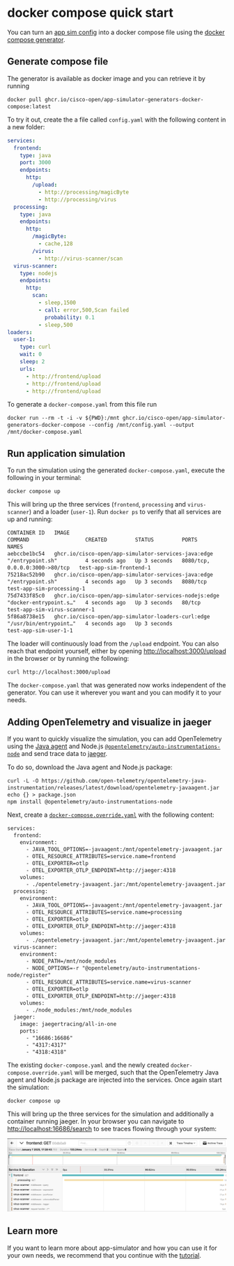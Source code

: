# docker compose quick start

You can turn an [app sim config](../../specification/README.md) into a docker
compose file using the
[docker compose generator](../../../scripts/generators/docker-compose/).

## Generate compose file

The generator is available as docker image and you can retrieve it by running

```shell
docker pull ghcr.io/cisco-open/app-simulator-generators-docker-compose:latest
```

To try it out, create the a file called `config.yaml` with the following content
in a new folder:

```yaml
services:
  frontend:
    type: java
    port: 3000
    endpoints:
      http:
        /upload:
          - http://processing/magicByte
          - http://processing/virus
  processing:
    type: java
    endpoints:
      http:
        /magicByte:
          - cache,128
        /virus:
          - http://virus-scanner/scan
  virus-scanner:
    type: nodejs
    endpoints:
      http:
        scan:
          - sleep,1500
          - call: error,500,Scan failed
            probability: 0.1
          - sleep,500
loaders:
  user-1:
    type: curl
    wait: 0
    sleep: 2
    urls:
      - http://frontend/upload
      - http://frontend/upload
      - http://frontend/upload
```

To generate a `docker-compose.yaml` from this file run

```shell
docker run --rm -t -i -v ${PWD}:/mnt ghcr.io/cisco-open/app-simulator-generators-docker-compose --config /mnt/config.yaml --output /mnt/docker-compose.yaml
```

## Run application simulation

To run the simulation using the generated `docker-compose.yaml`, execute the
following in your terminal:

```shell
docker compose up
```

This will bring up the three services (`frontend`, `processing` and
`virus-scanner`) and a loader (`user-1`). Run `docker ps` to verify that all
services are up and running:

```shell
CONTAINER ID   IMAGE                                                   COMMAND                  CREATED         STATUS         PORTS                            NAMES
aebccbe1bc54   ghcr.io/cisco-open/app-simulator-services-java:edge     "/entrypoint.sh"         4 seconds ago   Up 3 seconds   8080/tcp, 0.0.0.0:3000->80/tcp   test-app-sim-frontend-1
75218ac52b90   ghcr.io/cisco-open/app-simulator-services-java:edge     "/entrypoint.sh"         4 seconds ago   Up 3 seconds   8080/tcp                         test-app-sim-processing-1
75d7433f85c0   ghcr.io/cisco-open/app-simulator-services-nodejs:edge   "docker-entrypoint.s…"   4 seconds ago   Up 3 seconds   80/tcp                           test-app-sim-virus-scanner-1
5f86a8738e15   ghcr.io/cisco-open/app-simulator-loaders-curl:edge      "/usr/bin/entrypoint…"   4 seconds ago   Up 3 seconds                                    test-app-sim-user-1-1
```

The loader will continuously load from the `/upload` endpoint. You can also
reach that endpoint yourself, either by opening <http://localhost:3000/upload>
in the browser or by running the following:

```shell
curl http://localhost:3000/upload
```

The `docker-compose.yaml` that was generated now works independent of the
generator. You can use it wherever you want and you can modify it to your needs.

## Adding OpenTelemetry and visualize in jaeger

If you want to quickly visualize the simulation, you can add OpenTelemetry using
the [Java agent](https://opentelemetry.io/docs/zero-code/java/agent/) and
Node.js
[`@opentelemetry/auto-instrumentations-node`](https://opentelemetry.io/docs/zero-code/js/)
and send trace data to [jaeger](https://www.jaegertracing.io/).

To do so, download the Java agent and Node.js package:

```shell
curl -L -O https://github.com/open-telemetry/opentelemetry-java-instrumentation/releases/latest/download/opentelemetry-javaagent.jar
echo {} > package.json
npm install @opentelemetry/auto-instrumentations-node
```

Next, create a
[`docker-compose.override.yaml`](https://docs.docker.com/compose/how-tos/multiple-compose-files/merge/)
with the following content:

```shell
services:
  frontend:
    environment:
      - JAVA_TOOL_OPTIONS=-javaagent:/mnt/opentelemetry-javaagent.jar
      - OTEL_RESOURCE_ATTRIBUTES=service.name=frontend
      - OTEL_EXPORTER=otlp
      - OTEL_EXPORTER_OTLP_ENDPOINT=http://jaeger:4318
    volumes:
      - ./opentelemetry-javaagent.jar:/mnt/opentelemetry-javaagent.jar
  processing:
    environment:
      - JAVA_TOOL_OPTIONS=-javaagent:/mnt/opentelemetry-javaagent.jar
      - OTEL_RESOURCE_ATTRIBUTES=service.name=processing
      - OTEL_EXPORTER=otlp
      - OTEL_EXPORTER_OTLP_ENDPOINT=http://jaeger:4318
    volumes:
      - ./opentelemetry-javaagent.jar:/mnt/opentelemetry-javaagent.jar
  virus-scanner:
    environment:
      - NODE_PATH=/mnt/node_modules
      - NODE_OPTIONS=-r "@opentelemetry/auto-instrumentations-node/register"
      - OTEL_RESOURCE_ATTRIBUTES=service.name=virus-scanner
      - OTEL_EXPORTER=otlp
      - OTEL_EXPORTER_OTLP_ENDPOINT=http://jaeger:4318
    volumes:
      - ./node_modules:/mnt/node_modules
  jaeger:
    image: jaegertracing/all-in-one
    ports:
      - "16686:16686"
      - "4317:4317"
      - "4318:4318"
```

The existing `docker-compose.yaml` and the newly created
`docker-compose.override.yaml` will be merged, such that the OpenTelemetry Java
agent and Node.js package are injected into the services. Once again start the
simulation:

```shell
docker compose up
```

This will bring up the three services for the simulation and additionally a
container running jaeger. In your browser you can navigate to
<http://localhost:16686/search> to see traces flowing through your system:

![A screenshot from the jaeger UI showing traces flowing from frontend to processing to virus-scanner](./jaeger.png)

## Learn more

If you want to learn more about app-simulator and how you can use it for your
own needs, we recommend that you continue with the
[tutorial](../tutorial/1-two-java-services.md).
